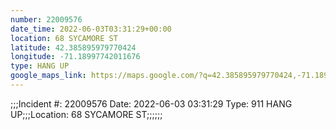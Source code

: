 ```yaml
---
number: 22009576
date_time: 2022-06-03T03:31:29+00:00
location: 68 SYCAMORE ST
latitude: 42.385895979770424
longitude: -71.18997742011676
type: HANG UP
google_maps_link: https://maps.google.com/?q=42.385895979770424,-71.18997742011676
---
```


;;;Incident #: 22009576  Date: 2022-06-03 03:31:29  Type: 911 HANG UP;;;Location: 68 SYCAMORE ST;;;;;;
